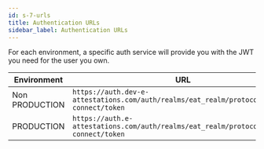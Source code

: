 ```yaml
---
id: s-7-urls
title: Authentication URLs
sidebar_label: Authentication URLs
---
```


For each environment, a specific auth service will provide you with the JWT you need for the user you own.

Environment | URL
------------|---------------------
Non PRODUCTION|`https://auth.dev-e-attestations.com/auth/realms/eat_realm/protocol/openid-connect/token`
PRODUCTION|`https://auth.e-attestations.com/auth/realms/eat_realm/protocol/openid-connect/token`


